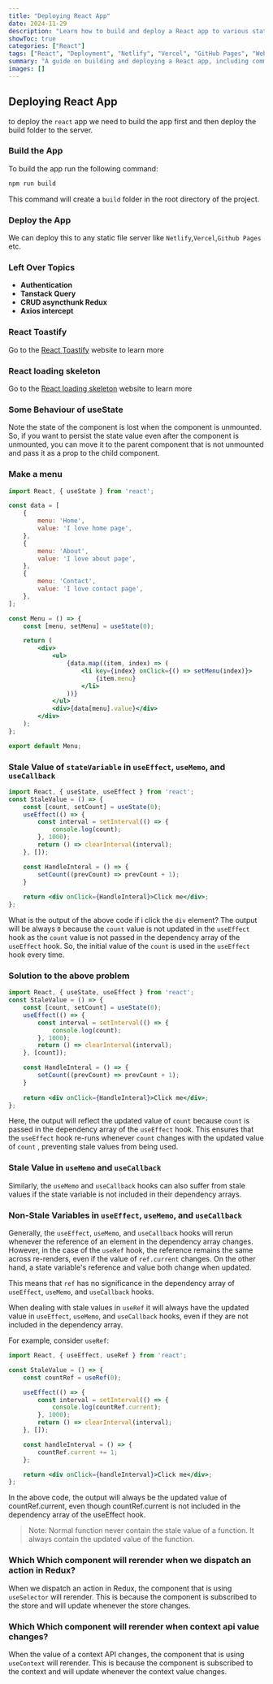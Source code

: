 ```yaml
---
title: "Deploying React App"
date: 2024-11-29
description: "Learn how to build and deploy a React app to various static file servers like Netlify, Vercel, and GitHub Pages."
showToc: true
categories: ["React"]
tags: ["React", "Deployment", "Netlify", "Vercel", "GitHub Pages", "Web Development"]
summary: "A guide on building and deploying a React app, including commands and server options."
images: []
---
```


## Deploying React App
to deploy the `react` app we need to build the app first and then deploy the build folder to the server.

### Build the App
To build the app run the following command:
```bash
npm run build
```
This command will create a `build` folder in the root directory of the project.


### Deploy the App
We can deploy this to any static file server like `Netlify`,`Vercel`,`Github Pages` etc.

### Left Over Topics
- **Authentication**
- **Tanstack Query**
- **CRUD asyncthunk Redux**
- **Axios intercept**


### React Toastify
Go to the [React Toastify](https://fkhadra.github.io/react-toastify/introduction/) website to learn more

### React loading skeleton
Go to the [React loading skeleton](https://www.npmjs.com/package/react-loading-skeleton) website to learn more


### Some Behaviour of useState
Note the state of the component is lost when the component is unmounted. So, if you want to persist the state value even after the component is unmounted, you can move it to the parent component that is not unmounted and pass it as a prop to the child component.

### Make a menu 

```jsx
import React, { useState } from 'react';

const data = [
    {
        menu: 'Home',
        value: 'I love home page',
    },
    {
        menu: 'About',
        value: 'I love about page',
    },
    {
        menu: 'Contact',
        value: 'I love contact page',
    },
];

const Menu = () => {
    const [menu, setMenu] = useState(0);

    return (
        <div>
            <ul>
                {data.map((item, index) => (
                    <li key={index} onClick={() => setMenu(index)}>
                        {item.menu}
                    </li>
                ))}
            </ul>
            <div>{data[menu].value}</div>
        </div>
    );
};

export default Menu;
```


###  Stale Value of `stateVariable` in `useEffect`, `useMemo`, and `useCallback`

```jsx
import React, { useState, useEffect } from 'react';
const StaleValue = () => {
    const [count, setCount] = useState(0);
    useEffect(() => {
        const interval = setInterval(() => {
            console.log(count);
        }, 1000);
        return () => clearInterval(interval);
    }, []); 

    const HandleInteral = () => {
        setCount((prevCount) => prevCount + 1);
    }
    
    return <div onClick={HandleInteral}>Click me</div>;
};
```

What is the output of the above code if i click the `div` element?
The output will be always `0`  because the `count` value is not updated in the `useEffect` hook as the `count` value is not passed in the dependency array of the `useEffect` hook. So, the initial value of the `count` is used in the `useEffect` hook every time.



### Solution to the above problem
```jsx
import React, { useState, useEffect } from 'react';
const StaleValue = () => {
    const [count, setCount] = useState(0);
    useEffect(() => {
        const interval = setInterval(() => {
            console.log(count);
        }, 1000);
        return () => clearInterval(interval);
    }, [count]); 

    const HandleInteral = () => {
        setCount((prevCount) => prevCount + 1);
    }
    
    return <div onClick={HandleInteral}>Click me</div>;
};

```
Here, the output will reflect the updated value of `count` because `count` is passed in the dependency array of the `useEffect` hook. This ensures that the `useEffect` hook re-runs whenever `count` changes with the updated value of `count` , preventing stale values from being used.



### Stale Value in `useMemo` and `useCallback`

Similarly, the `useMemo` and `useCallback` hooks can also suffer from stale values if the state variable is not included in their dependency arrays.


### Non-Stale Variables in `useEffect`, `useMemo`, and `useCallback`

Generally, the `useEffect`, `useMemo`, and `useCallback` hooks will rerun whenever the reference of an element in the dependency array changes. However, in the case of the `useRef` hook, the reference remains the same across re-renders, even if the value of `ref.current` changes. On the other hand, a state variable's reference and value both change when updated.

This means that `ref` has no significance in the dependency array of `useEffect`, `useMemo`, and `useCallback` hooks.

When dealing with stale values in `useRef` it  will always have the updated value in `useEffect`, `useMemo`, and `useCallback` hooks, even if they are not included in the dependency array.

For example, consider `useRef`:

```jsx
import React, { useEffect, useRef } from 'react';

const StaleValue = () => {
    const countRef = useRef(0);

    useEffect(() => {
        const interval = setInterval(() => {
            console.log(countRef.current);
        }, 1000);
        return () => clearInterval(interval);
    }, []);

    const handleInterval = () => {
        countRef.current += 1;
    };

    return <div onClick={handleInterval}>Click me</div>;
};
```
In the above code, the output will always be the updated value of countRef.current, even though countRef.current is not included in the dependency array of the useEffect hook.


> Note: Normal function never contain the stale value of a function. It always contain the updated value of the function.



### Which Which component will rerender when we dispatch an action in Redux?
When we dispatch an action in Redux, the component that is using `useSelector` will rerender. This is because the component is subscribed to the store and will update whenever the store changes.

### Which Which component will rerender when context api value changes?
When the value of a context API changes, the component that is using `useContext` will rerender. This is because the component is subscribed to the context and will update whenever the context value changes.

